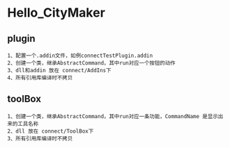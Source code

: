 # Hello_CityMaker

## plugin
	1、配置一个.addin文件，如例connectTestPlugin.addin
	2、创建一个类，继承AbstractCommand，其中run对应一个按钮的动作
	3、dll和addin 放在 connect/AddIns下
	4、所有引用库编译时不拷贝
## toolBox
	1、创建一个类，继承AbstractCommand，其中run对应一条功能，CommandName 是显示出来的工具名称
	2、dll 放在 connect/ToolBox下
	3、所有引用库编译时不拷贝